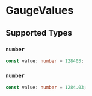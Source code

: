 # GaugeValues


## Supported Types

### `number`

```typescript
const value: number = 128403;
```

### `number`

```typescript
const value: number = 1284.03;
```

